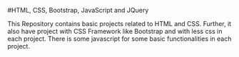 #HTML, CSS, Bootstrap, JavaScript and JQuery

This Repository contains basic projects related to HTML and CSS. Further, it also have project with CSS Framework like Bootstrap and with less css in each project. There is some javascript for some basic functionalities in each project. 
